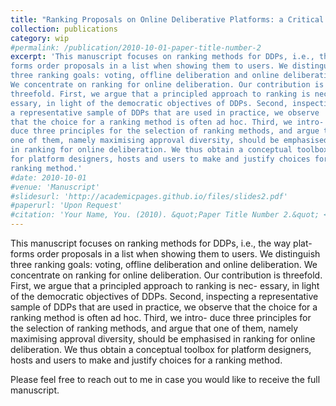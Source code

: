 ```yaml
---
title: "Ranking Proposals on Online Deliberative Platforms: a Critical Review"
collection: publications
category: wip
#permalink: /publication/2010-10-01-paper-title-number-2
excerpt: 'This manuscript focuses on ranking methods for DDPs, i.e., the way plat-
forms order proposals in a list when showing them to users. We distinguish
three ranking goals: voting, offline deliberation and online deliberation.
We concentrate on ranking for online deliberation. Our contribution is
threefold. First, we argue that a principled approach to ranking is nec-
essary, in light of the democratic objectives of DDPs. Second, inspecting
a representative sample of DDPs that are used in practice, we observe
that the choice for a ranking method is often ad hoc. Third, we intro-
duce three principles for the selection of ranking methods, and argue that
one of them, namely maximising approval diversity, should be emphasised
in ranking for online deliberation. We thus obtain a conceptual toolbox
for platform designers, hosts and users to make and justify choices for a
ranking method.'
#date: 2010-10-01
#venue: 'Manuscript'
#slidesurl: 'http://academicpages.github.io/files/slides2.pdf'
#paperurl: 'Upon Request'
#citation: 'Your Name, You. (2010). &quot;Paper Title Number 2.&quot; <i>Journal 1</i>. 1(2).'
---
```


This manuscript focuses on ranking methods for DDPs, i.e., the way plat-
forms order proposals in a list when showing them to users. We distinguish
three ranking goals: voting, offline deliberation and online deliberation.
We concentrate on ranking for online deliberation. Our contribution is
threefold. First, we argue that a principled approach to ranking is nec-
essary, in light of the democratic objectives of DDPs. Second, inspecting
a representative sample of DDPs that are used in practice, we observe
that the choice for a ranking method is often ad hoc. Third, we intro-
duce three principles for the selection of ranking methods, and argue that
one of them, namely maximising approval diversity, should be emphasised
in ranking for online deliberation. We thus obtain a conceptual toolbox
for platform designers, hosts and users to make and justify choices for a
ranking method.

Please feel free to reach out to me in case you would like to receive the full manuscript. 

